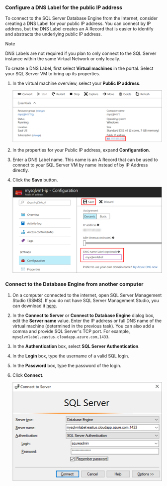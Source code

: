 ### Configure a DNS Label for the public IP address

To connect to the SQL Server Database Engine from the Internet, consider creating a DNS Label for your public IP address. You can connect by IP address, but the DNS Label creates an A Record that is easier to identify and abstracts the underlying public IP address.

> [!NOTE]
> DNS Labels are not required if you plan to only connect to the SQL Server instance within the same Virtual Network or only locally.

To create a DNS Label, first select **Virtual machines** in the portal. Select your SQL Server VM to bring up its properties.

1. In the virtual machine overview, select your **Public IP address**.

    ![public ip address](./media/virtual-machines-sql-server-connection-steps/rm-public-ip-address.png)

1. In the properties for your Public IP address, expand **Configuration**.

1. Enter a DNS Label name. This name is an A Record that can be used to connect to your SQL Server VM by name instead of by IP Address directly.

1. Click the **Save** button.

    ![dns label](./media/virtual-machines-sql-server-connection-steps/rm-dns-label.png)

### Connect to the Database Engine from another computer

1. On a computer connected to the internet, open SQL Server Management Studio (SSMS). If you do not have SQL Server Management Studio, you can download it [here](https://docs.microsoft.com/sql/ssms/download-sql-server-management-studio-ssms).

1. In the **Connect to Server** or **Connect to Database Engine** dialog box, edit the **Server name** value. Enter the IP address or full DNS name of the virtual machine (determined in the previous task). You can also add a comma and provide SQL Server's TCP port. For example, `mysqlvmlabel.eastus.cloudapp.azure.com,1433`.

1. In the **Authentication** box, select **SQL Server Authentication**.

1. In the **Login** box, type the username of a valid SQL login.

1. In the **Password** box, type the password of the login.

1. Click **Connect**.

    ![ssms connect](./media/virtual-machines-sql-server-connection-steps/rm-ssms-connect.png)